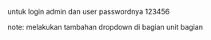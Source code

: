 untuk login admin dan user passwordnya 123456

note: melakukan tambahan dropdown di bagian unit bagian
